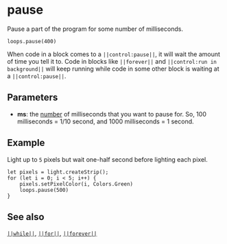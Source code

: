 # pause

Pause a part of the program for some number of milliseconds.

```sig
loops.pause(400)
```

When code in a block comes to a ``||control:pause||``, it will wait the amount of time you tell it to. Code
in blocks like ``||forever||`` and ``||control:run in background||`` will keep running while code in some other
block is waiting at a ``||control:pause||``.

## Parameters

* **ms**: the [number](/types/number) of milliseconds that you want to pause for. So, 100 milliseconds = 1/10 second, and 1000 milliseconds = 1 second.

## Example

Light up to `5` pixels but wait one-half second before lighting each pixel.

```blocks
let pixels = light.createStrip();
for (let i = 0; i < 5; i++) {
    pixels.setPixelColor(i, Colors.Green)
    loops.pause(500)
}
```

## See also

[``||while||``](/blocks/loops/while), [``||for||``](/blocks/loops/for),
[``||forever||``](/reference/loops/forever)
